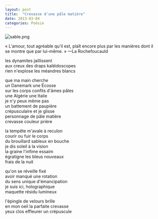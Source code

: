 ```yaml
---
layout: post
title:  "Crevasse d'une pâle matière"
date: 2013-03-04
categories: Poésie
---
```


![sable.png](http://f.cl.ly/items/3i0V300Q213N0Q200v0r/dynamiteM02.jpg)

« L'amour, tout agréable qu'il est, plaît encore plus par les manières dont il se montre que par lui-même. »
—La Rochefoucauld


les dynamites jaillissent  
aux creux des draps kaléidoscopes  
rien n'explose les méandres blancs  

que ma main cherche  
un Danemark une Écosse  
sur les corps confits d'âmes pâles  
une Algérie une Italie  
je n'y peux même pas  
un battement de paupière  
crépusculaire et je glisse  
personnage de pâle matière  
crevasse couleur prière  

la tempête m'avale à reculon  
courir ou fuir le corps  
du brouillard sableux en bouche  
je dis soleil à la vision  
la graine l'infime essaim  
égratigne les bleus nouveaux  
frais de la nuit  

qu'on se réveille fixé  
avoir manqué une rotation  
du sens unique d'émancipation  
je suis ici, holographique  
maquette résidu lumineux  

l'épingle de velours brille  
en mon oeil la parfaite crevasse  
yeux clos effleurer un crépuscule  
